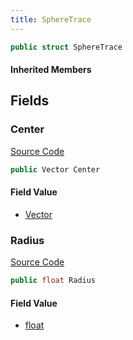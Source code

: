 ```yaml
---
title: SphereTrace
---
```


```csharp
public struct SphereTrace
```

#### Inherited Members

## Fields

### Center

[Source Code](https://github.com/swiftly-solution/swiftlys2/blob/main/managed/src/SwiftlyS2.Shared/Natives/Structs/Ray_t.cs#L15)

```csharp
public Vector Center
```

#### Field Value

- [Vector](/docs/api/shared/natives/vector)

### Radius

[Source Code](https://github.com/swiftly-solution/swiftlys2/blob/main/managed/src/SwiftlyS2.Shared/Natives/Structs/Ray_t.cs#L16)

```csharp
public float Radius
```

#### Field Value

- [float](https://learn.microsoft.com/dotnet/api/system.single)

